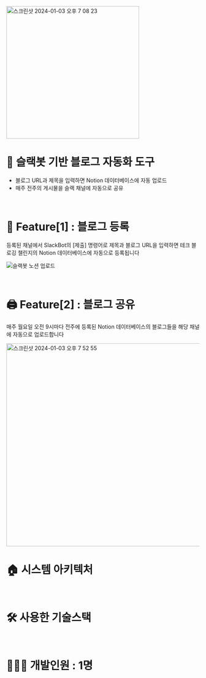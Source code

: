 <p >
  <img width="346" alt="스크린샷 2024-01-03 오후 7 08 23" src="https://github.com/techeer-sv/Notion_Bot/assets/102022609/2f43d1b9-62ad-4fe3-9f5a-18702bdee2f3">
</p>

# 🌠 슬랙봇 기반 블로그 자동화 도구
- 블로그 URL과 제목을 입력하면 Notion 데이터베이스에 자동 업로드
- 매주 전주의 게시물을 슬랙 채널에 자동으로 공유

<br/>

# 📑 Feature[1] : 블로그 등록
등록된 채널에서 SlackBot의 [제출] 명령어로 제목과 블로그 URL을 입력하면 테크 블로깅 챌린지의 Notion 데이터베이스에 자동으로 등록됩니다

![슬랙봇 노션 업로드](https://github.com/techeer-sv/Notion_Bot/assets/102022609/3b6e1a44-f077-4039-a127-905b04a6430b)

<br/>

# 🖨️ Feature[2] : 블로그 공유
  <span>매주 월요일 오전 9시마다 전주에 등록된 Notion 데이터베이스의 블로그들을 해당 채널에 자동으로 업로드합니다</span>

  
  <img width="530" alt="스크린샷 2024-01-03 오후 7 52 55" src="https://github.com/techeer-sv/Notion_Bot/assets/102022609/9e532dfb-7490-4c2b-b120-a1d2f6dff8ea">

  <br/>

# 🏠 시스템 아키텍처


<br/>

# 🛠️ 사용한 기술스택



<br/>

# 👩🏻‍💻 개발인원 : 1명

